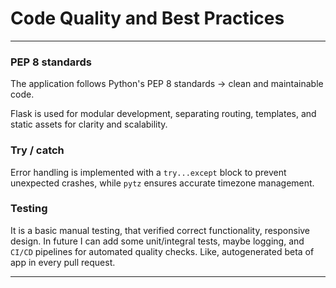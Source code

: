 # Code Quality and Best Practices

---

### PEP 8 standards
The application follows Python's PEP 8 standards -> clean and maintainable code. 


Flask is used for modular development, separating routing, templates, and static assets for clarity and scalability. 

### Try / catch
Error handling is implemented with a `try...except` block to prevent unexpected crashes, while `pytz` ensures accurate timezone management.

### Testing
It is a basic manual testing, that verified correct functionality, responsive design. In future I can add some unit/integral tests, maybe logging, and `CI/CD` pipelines for automated quality checks. Like, autogenerated beta of app in every pull request.

---